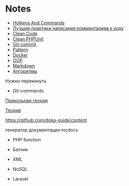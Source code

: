# Notes

- [Hotkeys And Commands](/theory/HotkeysAndCommands.md)
- [Лучшие практики написания комментариев к коду](/theory/Лучшие%20практики%20написания%20комментариев%20к%20коду.md)
- [Clean Code](/theory/Clean%20Code.md)
- [Clean PHPUnit](/theory/Git-commit.md)
- [Git-commit](/theory/Git-commit.md)
- [Pattern](/theory/Pattern.md)
- [Docker](/theory/Docker.md)
- [OOP](/theory/OOP.md)
- [Markdown](/theory/Markdown.md)
- [Алгоритмы](/theory/Algorithms/README.md)

Нужно перекинуть

- Git-commands

[Прикольная теория](https://github.com/Max-Starling/Notes/blob/master/Git.md#%D0%BE%D1%81%D0%BD%D0%BE%D0%B2%D0%BD%D1%8B%D0%B5-%D0%BF%D0%BE%D0%BD%D1%8F%D1%82%D0%B8%D1%8F-git)

[Теория](https://github.com/codedokode/pasta)

https://github.com/doka-guide/content

генератор документации mcdocs

- PHP-function
- Батник

- XML
- NoSQL
- Laravel